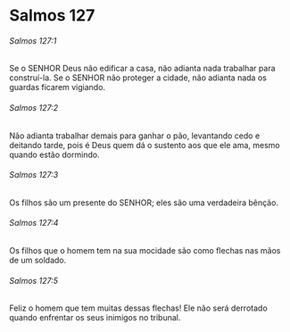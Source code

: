 # Salmos 127

###### Salmos 127:1

Se o SENHOR Deus não edificar a casa, não adianta nada trabalhar para construí-la. Se o SENHOR não proteger a cidade, não adianta nada os guardas ficarem vigiando.

###### Salmos 127:2

Não adianta trabalhar demais para ganhar o pão, levantando cedo e deitando tarde, pois é Deus quem dá o sustento aos que ele ama, mesmo quando estão dormindo.

###### Salmos 127:3

Os filhos são um presente do SENHOR; eles são uma verdadeira bênção.

###### Salmos 127:4

Os filhos que o homem tem na sua mocidade são como flechas nas mãos de um soldado.

###### Salmos 127:5

Feliz o homem que tem muitas dessas flechas! Ele não será derrotado quando enfrentar os seus inimigos no tribunal.

